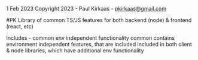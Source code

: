 1 Feb 2023
Copyright 2023 - Paul Kirkaas - pkirkaas@gmail.com

#PK Library of common TS/JS features for both backend (node) & frontend (react, etc)

Includes - common env independent functionality
common contains environment independent features, that are included included in both client & node libraries, which have additional env functionality
